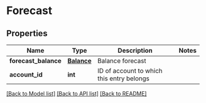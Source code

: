 # Forecast

## Properties
Name | Type | Description | Notes
------------ | ------------- | ------------- | -------------
**forecast_balance** | [**Balance**](Balance.md) | Balance forecast | 
**account_id** | **int** | ID of account to which this entry belongs | 

[[Back to Model list]](../README.md#documentation-for-models) [[Back to API list]](../README.md#documentation-for-api-endpoints) [[Back to README]](../README.md)


